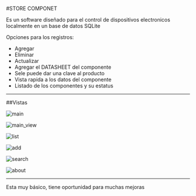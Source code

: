 #STORE COMPONET

Es un software diseñado para el control de dispositivos electronicos localmente en un base de datos SQLite

Opciones para los registros:
- Agregar
- Eliminar
- Actualizar
- Agregar el DATASHEET del componente
- Sele puede dar una clave al producto
- Vista rapida a los datos del componente
- Listado de los componentes y su estatus


_______________________________________________________

##Vistas

![main](https://raw.githubusercontent.com/jalmx89/Store-Components/master/Imags/main.png)

![main_view](https://raw.githubusercontent.com/jalmx89/Store-Components/master/Imags/main_view.png)

![list](https://raw.githubusercontent.com/jalmx89/Store-Components/master/Imags/list.png)

![add](https://raw.githubusercontent.com/jalmx89/Store-Components/master/Imags/add.png)

![search](https://raw.githubusercontent.com/jalmx89/Store-Components/master/Imags/search.png)

![about](https://raw.githubusercontent.com/jalmx89/Store-Components/master/Imags/about.png)

_______________________________________________________


Esta muy básico, tiene oportunidad para muchas mejoras
